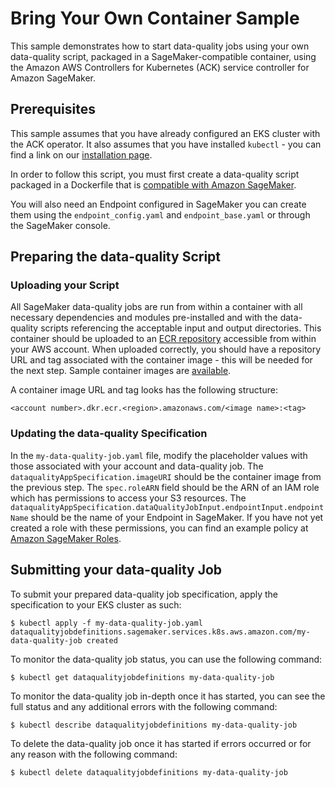 # Bring Your Own Container Sample

This sample demonstrates how to start data-quality jobs using your own data-quality script, packaged in a SageMaker-compatible container, using the Amazon AWS Controllers for Kubernetes (ACK) service controller for Amazon SageMaker.                     

## Prerequisites

This sample assumes that you have already configured an EKS cluster with the ACK operator. It also assumes that you have installed `kubectl` - you can find a link on our [installation page](TODO).

In order to follow this script, you must first create a data-quality script packaged in a Dockerfile that is [compatible with Amazon SageMaker](https://docs.aws.amazon.com/sagemaker/latest/dg/amazon-sagemaker-containers.html).

You will also need an Endpoint configured in SageMaker you can create them using the `endpoint_config.yaml` and `endpoint_base.yaml` or through the SageMaker console.

## Preparing the data-quality Script

### Uploading your Script

All SageMaker data-quality jobs are run from within a container with all necessary dependencies and modules pre-installed and with the data-quality scripts referencing the acceptable input and output directories. This container should be uploaded to an [ECR repository](https://aws.amazon.com/ecr/) accessible from within your AWS account. When uploaded correctly, you should have a repository URL and tag associated with the container image - this will be needed for the next step. Sample container images are [available](https://docs.aws.amazon.com/sagemaker/latest/dg/ecr-us-west-2.html).


A container image URL and tag looks has the following structure:
```
<account number>.dkr.ecr.<region>.amazonaws.com/<image name>:<tag>
```

### Updating the data-quality Specification

In the `my-data-quality-job.yaml` file, modify the placeholder values with those associated with your account and data-quality job. The `dataqualityAppSpecification.imageURI` should be the container image from the previous step. The `spec.roleARN` field should be the ARN of an IAM role which has permissions to access your S3 resources. The `dataqualityAppSpecification.dataQualityJobInput.endpointInput.endpointName` should be the name of your Endpoint in SageMaker. If you have not yet created a role with these permissions, you can find an example policy at [Amazon SageMaker Roles](https://docs.aws.amazon.com/sagemaker/latest/dg/sagemaker-roles.html#sagemaker-roles-createdata-qualityjob-perms).

## Submitting your data-quality Job

To submit your prepared data-quality job specification, apply the specification to your EKS cluster as such:
```
$ kubectl apply -f my-data-quality-job.yaml
dataqualityjobdefinitions.sagemaker.services.k8s.aws.amazon.com/my-data-quality-job created
```

To monitor the data-quality job status, you can use the following command:
```
$ kubectl get dataqualityjobdefinitions my-data-quality-job
```

To monitor the data-quality job in-depth once it has started, you can see the full status and any additional errors with the following command:
```
$ kubectl describe dataqualityjobdefinitions my-data-quality-job
```

To delete the data-quality job once it has started if errors occurred or for any reason with the following command:
```
$ kubectl delete dataqualityjobdefinitions my-data-quality-job
```
